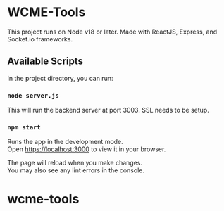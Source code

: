 # WCME-Tools

This project runs on Node v18 or later. Made with ReactJS, Express, and Socket.io frameworks.

## Available Scripts

In the project directory, you can run:

### `node server.js`

This will run the backend server at port 3003. SSL needs to be setup.

### `npm start`

Runs the app in the development mode.\
Open [https://localhost:3000](https://localhost:3000) to view it in your browser.

The page will reload when you make changes.\
You may also see any lint errors in the console.

# wcme-tools
